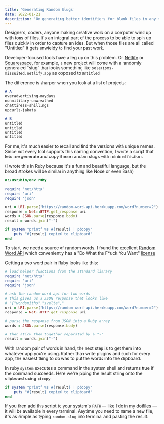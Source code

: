 ```yaml
---
title: 'Generating Random Slugs'
date: 2022-01-21
description: 'On generating better identifiers for blank files in any tool'
---
```


Designers, coders, anyone making creative work on a computer
wind up with tons of files.
It's an integral part of the process
to be able to spin up files quickly
in order to capture an idea.
But when those files are all called "Untitled"
it gets unwieldy to find your past work.

Developer-focused tools have a leg up on this problem.
On [Netlify](#) or [Squarespace](#), for example,
a new project will come with a randomly generated "slug" that looks something like
`solecisms-missuited.netlify.app` as opposed to `Untitled`

The difference is sharper when you look at a list of projects:

```md
# A
overadvertising-maydays
nonmilitary-unwreathed
chattiness-shillings
upcurls-jakata

# B
untitled
untitled
untitled
untitled
```

For me, it's much easier to recall and find the versions with unique names.
Since not every tool supports this naming convention,
I wrote a script that lets me generate and copy these random slugs
with minimal friction.

(I wrote this in Ruby because it's a fun and beautiful language,
but the broad strokes will be similar in anything like Node or even Bash)

```rb
#!/usr/bin/env ruby

require 'net/http'
require 'uri'
require 'json'

uri = URI.parse("https://random-word-api.herokuapp.com/word?number=2")
response = Net::HTTP.get_response uri
words = JSON.parse(response.body)
result = words.join("-")

if system "printf %s #{result} | pbcopy"
	puts "#{result} copied to clipboard"
end
```

To start, we need a source of random words.
I found the excellent [Random Word API](https://random-word-api.herokuapp.com)
which conveniently has a "Do What the F\*uck You Want" [license](https://choosealicense.com/licenses/wtfpl/#)

Getting a two word pair in Ruby looks like this:

```rb
# load helper functions from the standard library
require 'net/http'
require 'uri'
require 'json'

# ask the random word api for two words
# this gives us a JSON response that looks like
# "["wordsmiths","svelte"]"
uri = URI.parse("https://random-word-api.herokuapp.com/word?number=2")
response = Net::HTTP.get_response uri

# parse the response from JSON into a Ruby array
words = JSON.parse(response.body)

# then stick them together separated by a "-"
result = words.join("-")
```

With random pair of words in hand,
the next step is to get them into whatever app you're using.
Rather than write plugins and such for every app,
the easiest thing to do was to put the words into the clipboard.

In ruby `system` executes a command in the system shell
and returns true if the command succeeds.
Here we're piping the result string onto the clipboard
using `pbcopy`

```rb
if system "printf %s #{result} | pbcopy"
	puts "#{result} copied to clipboard"
end
```

If you then add this script to your system's `PATH` —
like I do in my [dotfiles](https://github.com/jmegs/dotfiles/blob/main/config/fish/config.fish#L5) —
it will be available in every terminal. 
Anytime you need to name a new file, 
it's as simple as typing `random-slug` into terminal
and pasting the result.
